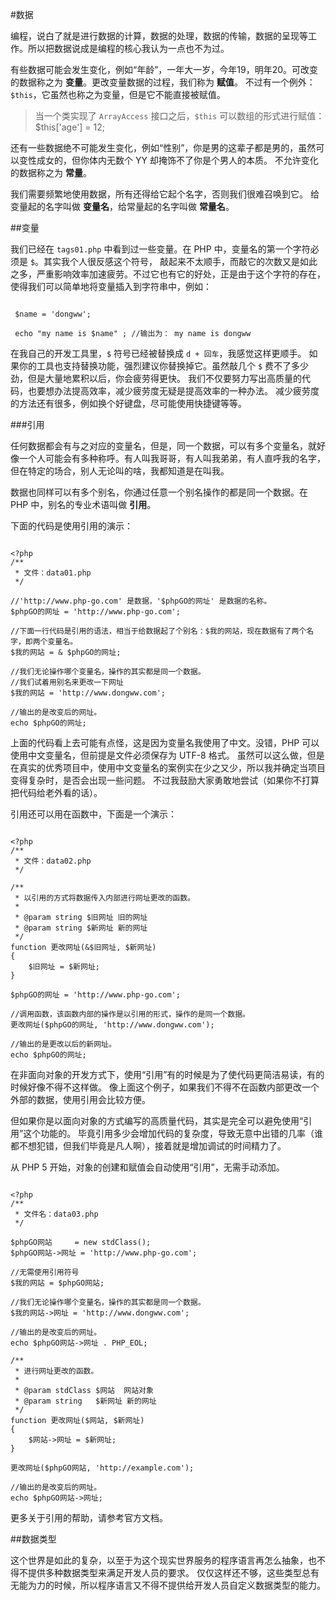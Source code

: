 #数据

编程，说白了就是进行数据的计算，数据的处理，数据的传输，数据的呈现等工作。所以把数据说成是编程的核心我认为一点也不为过。

有些数据可能会发生变化，例如“年龄”，一年大一岁，今年19，明年20。可改变的数据称之为 **变量**。更改变量数据的过程，我们称为 **赋值**。
不过有一个例外：`$this`，它虽然也称之为变量，但是它不能直接被赋值。

> 当一个类实现了 `ArrayAccess` 接口之后，`$this` 可以数组的形式进行赋值：$this['age'] = 12;

还有一些数据绝不可能发生变化，例如“性别”，你是男的这辈子都是男的，虽然可以变性成女的，但你体内无数个 YY 却掩饰不了你是个男人的本质。
不允许变化的数据称之为 **常量**。

我们需要频繁地使用数据，所有还得给它起个名字，否则我们很难召唤到它。
给变量起的名字叫做 **变量名**，给常量起的名字叫做 **常量名**。

##变量

我们已经在 `tags01.php` 中看到过一些变量。在 PHP 中，变量名的第一个字符必须是 `$`。其实我个人很反感这个符号，
敲起来不太顺手，而敲它的次数又是如此之多，严重影响效率加速疲劳。不过它也有它的好处，正是由于这个字符的存在，
使得我们可以简单地将变量插入到字符串中，例如：

~~~ .php

 $name = 'dongww';

 echo "my name is $name" ; //输出为： my name is dongww

~~~

在我自己的开发工具里，`$` 符号已经被替换成 `d + 回车`，我感觉这样更顺手。
如果你的工具也支持替换功能，强烈建议你替换掉它。虽然敲几个 `$` 费不了多少劲，但是大量地累积以后，你会疲劳得更快。
我们不仅要努力写出高质量的代码，也要想办法提高效率，减少疲劳度无疑是提高效率的一种办法。
减少疲劳度的方法还有很多，例如换个好键盘，尽可能使用快捷键等等。

###引用

任何数据都会有与之对应的变量名，但是，同一个数据，可以有多个变量名，就好像一个人可能会有多种称呼。有人叫我哥哥，有人叫我弟弟，有人直呼我的名字，
但在特定的场合，别人无论叫的啥，我都知道是在叫我。

数据也同样可以有多个别名，你通过任意一个别名操作的都是同一个数据。在 PHP 中，别名的专业术语叫做 **引用**。

下面的代码是使用引用的演示：

~~~ .php

<?php
/**
 * 文件：data01.php
 */

//'http://www.php-go.com' 是数据，'$phpGO的网址' 是数据的名称。
$phpGO的网址 = 'http://www.php-go.com';

//下面一行代码是引用的语法，相当于给数据起了个别名：$我的网站，现在数据有了两个名字，即两个变量名。
$我的网站 = & $phpGO的网址;

//我们无论操作哪个变量名，操作的其实都是同一个数据。
//我们试着用别名来更改一下网址
$我的网站 = 'http://www.dongww.com';

//输出的是改变后的网址。
echo $phpGO的网址;

~~~

上面的代码看上去可能有点怪，这是因为变量名我使用了中文。没错，PHP 可以使用中文变量名，但前提是文件必须保存为 UTF-8 格式。
虽然可以这么做，但是在真实的优秀项目中，使用中文变量名的案例实在少之又少，所以我并确定当项目变得复杂时，是否会出现一些问题。
不过我鼓励大家勇敢地尝试（如果你不打算把代码给老外看的话）。

引用还可以用在函数中，下面是一个演示：

~~~ .php

<?php
/**
 * 文件：data02.php
 */

/**
 * 以引用的方式将数据传入内部进行网址更改的函数。
 *
 * @param string $旧网址 旧的网址
 * @param string $新网址 新的网址
 */
function 更改网址(&$旧网址, $新网址)
{
    $旧网址 = $新网址;
}

$phpGO的网址 = 'http://www.php-go.com';

//调用函数，该函数内部的操作是以引用的形式，操作的是同一个数据。
更改网址($phpGO的网址, 'http://www.dongww.com');

//输出的是更改以后的新网址。
echo $phpGO的网址;

~~~

在非面向对象的开发方式下，使用“引用”有的时候是为了使代码更简洁易读，有的时候好像不得不这样做。
像上面这个例子，如果我们不得不在函数内部更改一个外部的数据，使用引用会比较方便。

但如果你是以面向对象的方式编写的高质量代码，其实是完全可以避免使用“引用”这个功能的。
毕竟引用多少会增加代码的复杂度，导致无意中出错的几率（谁都不想犯错，但我们毕竟是凡人啊），接着就是增加调试的时间精力了。

从 PHP 5 开始，对象的创建和赋值会自动使用“引用”，无需手动添加。

~~~ .php

<?php
/**
 * 文件名：data03.php
 */

$phpGO网站     = new stdClass();
$phpGO网站->网址 = 'http://www.php-go.com';

//无需使用引用符号
$我的网站 = $phpGO网站;

//我们无论操作哪个变量名，操作的其实都是同一个数据。
$我的网站->网址 = 'http://www.dongww.com';

//输出的是改变后的网址。
echo $phpGO网站->网址 . PHP_EOL;

/**
 * 进行网址更改的函数。
 *
 * @param stdClass $网站  网站对象
 * @param string   $新网址 新的网址
 */
function 更改网址($网站, $新网址)
{
    $网站->网址 = $新网址;
}

更改网址($phpGO网站, 'http://example.com');

//输出的是改变后的网址。
echo $phpGO网站->网址;

~~~

更多关于引用的帮助，请参考官方文档。

##数据类型

这个世界是如此的复杂，以至于为这个现实世界服务的程序语言再怎么抽象，也不得不提供多种数据类型来满足开发人员的要求。
仅仅这样还不够，这些类型总有无能为力的时候，所以程序语言又不得不提供给开发人员自定义数据类型的能力。
